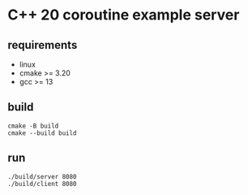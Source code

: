 # C++ 20 coroutine example server
## requirements
- linux
- cmake >= 3.20
- gcc >= 13
## build
```
cmake -B build
cmake --build build
```
## run
```
./build/server 8080
./build/client 8080
```